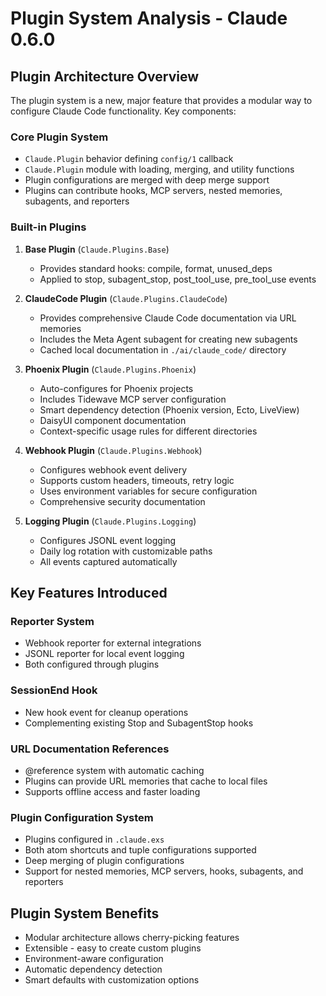 # Plugin System Analysis - Claude 0.6.0

## Plugin Architecture Overview

The plugin system is a new, major feature that provides a modular way to configure Claude Code functionality. Key components:

### Core Plugin System
- `Claude.Plugin` behavior defining `config/1` callback
- `Claude.Plugin` module with loading, merging, and utility functions
- Plugin configurations are merged with deep merge support
- Plugins can contribute hooks, MCP servers, nested memories, subagents, and reporters

### Built-in Plugins

1. **Base Plugin** (`Claude.Plugins.Base`)
   - Provides standard hooks: compile, format, unused_deps
   - Applied to stop, subagent_stop, post_tool_use, pre_tool_use events

2. **ClaudeCode Plugin** (`Claude.Plugins.ClaudeCode`)
   - Provides comprehensive Claude Code documentation via URL memories
   - Includes the Meta Agent subagent for creating new subagents
   - Cached local documentation in `./ai/claude_code/` directory

3. **Phoenix Plugin** (`Claude.Plugins.Phoenix`)
   - Auto-configures for Phoenix projects
   - Includes Tidewave MCP server configuration
   - Smart dependency detection (Phoenix version, Ecto, LiveView)
   - DaisyUI component documentation
   - Context-specific usage rules for different directories

4. **Webhook Plugin** (`Claude.Plugins.Webhook`)
   - Configures webhook event delivery
   - Supports custom headers, timeouts, retry logic
   - Uses environment variables for secure configuration
   - Comprehensive security documentation

5. **Logging Plugin** (`Claude.Plugins.Logging`)
   - Configures JSONL event logging
   - Daily log rotation with customizable paths
   - All events captured automatically

## Key Features Introduced

### Reporter System
- Webhook reporter for external integrations
- JSONL reporter for local event logging
- Both configured through plugins

### SessionEnd Hook
- New hook event for cleanup operations
- Complementing existing Stop and SubagentStop hooks

### URL Documentation References
- @reference system with automatic caching
- Plugins can provide URL memories that cache to local files
- Supports offline access and faster loading

### Plugin Configuration System
- Plugins configured in `.claude.exs`
- Both atom shortcuts and tuple configurations supported
- Deep merging of plugin configurations
- Support for nested memories, MCP servers, hooks, subagents, and reporters

## Plugin System Benefits
- Modular architecture allows cherry-picking features
- Extensible - easy to create custom plugins
- Environment-aware configuration
- Automatic dependency detection
- Smart defaults with customization options